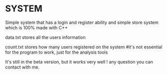 # SYSTEM
Simple system that has a login and register ability and simple store system which is 100% made with C++

data.txt stores all the users information

count.txt stores how many users registered on the system #it's not essential for the program to work, just for the analysis tools

It's still in the beta version, but it works very well ! 
any question you can contact with me.

